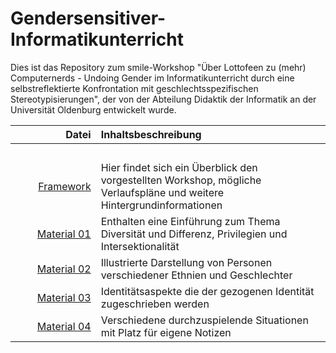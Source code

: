 # Gendersensitiver-Informatikunterricht
Dies ist das Repository zum smile-Workshop "Über Lottofeen zu (mehr) Computernerds - Undoing Gender im Informatikunterricht durch eine selbstreflektierte Konfrontation mit geschlechtsspezifischen Stereotypisierungen", der von der Abteilung Didaktik der Informatik an der Universität Oldenburg entwickelt wurde.

| Datei | Inhaltsbeschreibung |
| ------------: | :-------------- |
|<img width=250/> | <img width=500/> |
| [Framework](/Framework.pdf) | Hier findet sich ein Überblick den vorgestellten Workshop, mögliche Verlaufspläne und weitere Hintergrundinformationen |
| [Material 01](/) | Enthalten eine Einführung zum Thema Diversität und Differenz, Privilegien und Intersektionalität |
| [Material 02](/M2_Identitaeten.pdf) | Illustrierte Darstellung von Personen verschiedener Ethnien und Geschlechter |
| [Material 03](/M3_Identitaetsaspekte.pdf) | Identitätsaspekte die der gezogenen Identität zugeschrieben werden |
| [Material 04](/M4_Placemats.pdf) | Verschiedene durchzuspielende Situationen mit Platz für eigene Notizen |
